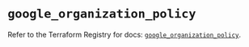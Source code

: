 # `google_organization_policy`

Refer to the Terraform Registry for docs: [`google_organization_policy`](https://registry.terraform.io/providers/hashicorp/google-beta/5.15.0/docs/resources/google_organization_policy).

